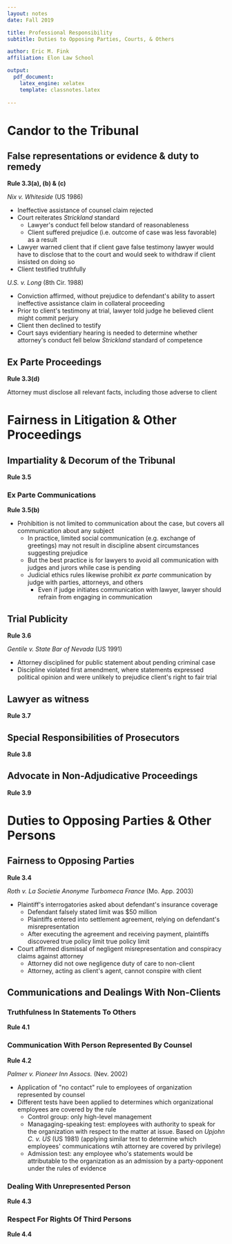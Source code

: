 ```yaml
---
layout: notes
date: Fall 2019

title: Professional Responsibility
subtitle: Duties to Opposing Parties, Courts, & Others 

author: Eric M. Fink
affiliation: Elon Law School 

output: 
  pdf_document:
    latex_engine: xelatex
    template: classnotes.latex
    
---
```


# Candor to the Tribunal

## False representations or evidence & duty to remedy 

**Rule 3.3(a), (b) & (c)**

*Nix v. Whiteside* (US 1986) 

- Ineffective assistance of counsel claim rejected 
- Court reiterates *Strickland* standard
    - Lawyer's conduct fell below standard of reasonableness
    - Client suffered prejudice (i.e. outcome of case was less favorable) as a result
- Lawyer warned client that if client gave false testimony lawyer would have to disclose that to the court and would seek to withdraw if client insisted on doing so
- Client testified truthfully

*U.S. v. Long* (8th Cir. 1988) 

- Conviction affirmed, without prejudice to defendant's ability to assert ineffective assistance claim in collateral proceeding
- Prior to client's testimony at trial, lawyer told judge he believed client might commit perjury
- Client then declined to testify
- Court says evidentiary hearing is needed to determine whether attorney's conduct fell below *Strickland* standard of competence

## Ex Parte Proceedings

**Rule 3.3(d)**

Attorney must disclose all relevant facts, including those adverse to client 

# Fairness in Litigation & Other Proceedings

## Impartiality & Decorum of the Tribunal

**Rule 3.5**

### Ex Parte Communications 

**Rule 3.5(b)** 

- Prohibition is not limited to communication about the case, but covers all communication about any subject 
    - In practice, limited social communication (e.g. exchange of greetings) may not result in discipline absent circumstances suggesting prejudice 
    - But the best practice is for lawyers to avoid all communication with judges and jurors while case is pending 
    - Judicial ethics rules likewise prohibit *ex parte* communication by judge with parties, attorneys, and others
        - Even if judge initiates communication with lawyer, lawyer should refrain from engaging in communication 

## Trial Publicity

**Rule 3.6**

*Gentile v. State Bar of Nevada* (US 1991) 

- Attorney disciplined for public statement about pending criminal case
- Discipline violated first amendment, where statements expressed political opinion and were unlikely to prejudice client's right to fair trial

## Lawyer as witness

**Rule 3.7**

## Special Responsibilities of Prosecutors

**Rule 3.8**

## Advocate in Non-Adjudicative Proceedings

**Rule 3.9**

# Duties to Opposing Parties & Other Persons 

##  Fairness to Opposing Parties

**Rule 3.4**

*Roth v. La Societie Anonyme Turbomeca France* (Mo. App. 2003)

- Plaintiff's interrogatories asked about defendant's insurance coverage 
    - Defendant falsely stated limit was $50 million 
    - Plaintiffs entered into settlement agreement, relying on defendant's misrepresentation 
    - After executing the agreement and receiving payment, plaintiffs discovered true policy limit true policy limit
- Court affirmed dismissal of negligent misrepresentation and conspiracy claims against attorney 
    - Attorney did not owe negligence duty of care to non-client 
    - Attorney, acting as client's agent, cannot conspire with client 

## Communications and Dealings With Non-Clients 

### Truthfulness In Statements To Others

**Rule 4.1**

### Communication With Person Represented By Counsel

**Rule 4.2**

*Palmer v. Pioneer Inn Assocs.* (Nev. 2002)

- Application of "no contact" rule to employees of organization represented by counsel 
- Different tests have been applied to determines which organizational employees are covered by the rule 
    - Control group: only high-level management
    - Managaging-speaking test: employees with authority to speak for the organization with respect to the matter at issue. Based on *Upjohn C. v. US* (US 1981) (applying similar test to determine which employees' communications wtih attorney are covered by privilege)
    - Admission test: any employee who's statements would be attributable to the organization as an admission by a party-opponent under the rules of evidence 

### Dealing With Unrepresented Person

**Rule 4.3**

### Respect For Rights Of Third Persons

**Rule 4.4**